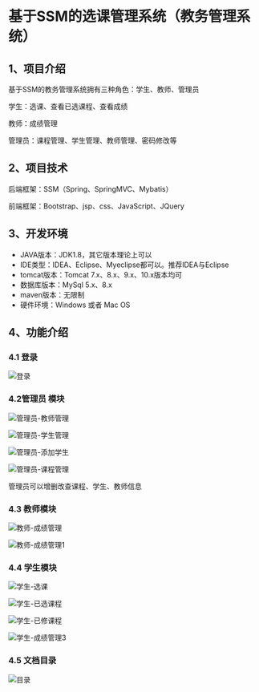 # 基于SSM的选课管理系统（教务管理系统）



## 1、项目介绍

基于SSM的教务管理系统拥有三种角色：学生、教师、管理员

学生：选课、查看已选课程、查看成绩

教师：成绩管理

管理员：课程管理、学生管理、教师管理、密码修改等


## 2、项目技术

后端框架：SSM（Spring、SpringMVC、Mybatis）

前端框架：Bootstrap、jsp、css、JavaScript、JQuery

## 3、开发环境

- JAVA版本：JDK1.8，其它版本理论上可以
- IDE类型：IDEA、Eclipse、Myeclipse都可以。推荐IDEA与Eclipse
- tomcat版本：Tomcat 7.x、8.x、9.x、10.x版本均可
- 数据库版本：MySql 5.x、8.x
- maven版本：无限制
- 硬件环境：Windows 或者 Mac OS


## 4、功能介绍

### 4.1 登录

![登录](https://project-images-1256969109.cos.ap-chongqing.myqcloud.com/Typora-Images/202206011015512.jpg)

### 4.2管理员 模块

![管理员-教师管理](https://project-images-1256969109.cos.ap-chongqing.myqcloud.com/Typora-Images/202206011015187.jpg)

![管理员-学生管理](https://project-images-1256969109.cos.ap-chongqing.myqcloud.com/Typora-Images/202206011015771.jpg)

![管理员-添加学生](https://project-images-1256969109.cos.ap-chongqing.myqcloud.com/Typora-Images/202206011015149.jpg)

![管理员-课程管理](https://project-images-1256969109.cos.ap-chongqing.myqcloud.com/Typora-Images/202206011015999.jpg)

管理员可以增删改查课程、学生、教师信息

### 4.3 教师模块

![教师-成绩管理](https://project-images-1256969109.cos.ap-chongqing.myqcloud.com/Typora-Images/202206011016972.jpg)

![教师-成绩管理1](https://project-images-1256969109.cos.ap-chongqing.myqcloud.com/Typora-Images/202206011016841.jpg)

### 4.4 学生模块

![学生-选课](https://project-images-1256969109.cos.ap-chongqing.myqcloud.com/Typora-Images/202206011016044.jpg)

![学生-已选课程](https://project-images-1256969109.cos.ap-chongqing.myqcloud.com/Typora-Images/202206011016791.jpg)

![学生-已修课程](https://project-images-1256969109.cos.ap-chongqing.myqcloud.com/Typora-Images/202206011016001.jpg)

![学生-成绩管理3](https://project-images-1256969109.cos.ap-chongqing.myqcloud.com/Typora-Images/202206011016902.jpg)

### 4.5 文档目录

![目录](https://project-images-1256969109.cos.ap-chongqing.myqcloud.com/Typora-Images/%E7%9B%AE%E5%BD%95.jpg)



